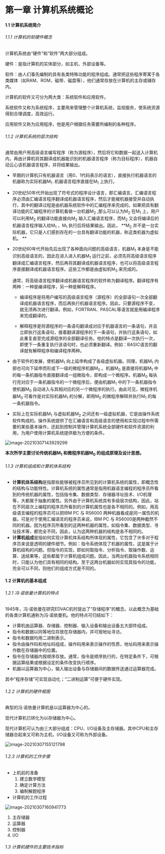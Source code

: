 #  第一章 计算机系统概论

#### 1.1 计算机系统简介

###### 1.1.1 计算机的软硬件概念

计算机系统由“硬件”和“软件”两大部分组成。

硬件：是指计算机的实体部分，如主机、外部设备等。

软件：由人们事先编制的具有各类特殊功能的程序组成。通常把这些程序寄寓于各类媒体（如RAM、ROM、磁带、磁盘等），他们通常存放在计算机的主存或辅存内。

计算机的软件又可分为两大类：系统软件和应用软件。

系统软件又称为系统程序，主要用来管理整个计算机系统，监视服务，使系统资源得到合理调度，高效运行。

应用软件又称为应用程序，他是用户根据任务需要所编制的各种程序。

###### 1.1.2 计算机系统的层次结构

通常由用户用高级语言编写程序（称为源程序），然后将它和数据一起送入计算机内，再由计算机将其翻译成机器能识别的机器语言程序（称为目标程序），机器自动云心该机器语言程序，并将结果输出。



- 早期的计算机只有机器语言（用0、1代码表示的语言），直接执行机器语言的机器称为实际机器M<sub>1</sub> .机器语言程序直接在M<sub>1</sub> 上执行。

- 20世纪50年代开始出现了符号式的程序设计语言，即汇编语言。汇编语言程序必须由汇编语言程序翻译成机器语言程序，然后才能被机器接受并自动执行，其中的翻译过程是由机器系统软件中的汇编程序来完成的。如果把具有翻译功能的汇编程序的计算机看做一台机器M<sub>2</sub> ,那么可以认为M<sub>2</sub> 在M<sub>1</sub> 上，用户可以利用M<sub>2</sub> 的翻译功能直接向M<sub>2</sub> 输入汇编语言程序，而M<sub>2</sub> 又会将编译后的机器语言程序输入给M<sub>1</sub> ，M<sub>1</sub> 执行后将结果输出。因此， **M<sub>2</sub> 并不是一台实际机器，它只是人们感到存在的一台具有翻译功能的机器，称这类机器为虚拟机。 ** 

- 20世纪60年代开始先后出现了各种面向问题的高级语言，机器M<sub>1</sub> 本身是不能识别高级语言的，因此在进入进入机器M<sub>1</sub> 运行之前，必须先将高级语言程序翻译成汇编语言程序，然后再将其翻译成机器语言程序，也可以将高级语言程序直接翻译成机器语言程序。这些工作都是由虚拟机M<sub>3</sub> 来完成的。

  通常，将高级语言程序翻译成机器语言程序的软件称为翻译程序。翻译程序有两种：一种是编译程序，另一种是解释程序。

  - 编译程序是将用户编写的高级语言程序（源程序）的全部语句一次全部翻译成机器语言程序，而后再执行机器语言程序。因此，只要源程序不变，就无须再次进行翻译。例如，FORTRAN、PASCAL等语言就是用编译程序来完成翻译的。

  - 解释程序是将源程序的一条语句翻译成对应于机器语言的一条语句，并且立即执行这条语句，接着翻译源程序的下一条语句，并执行这条语句，如此重复直至完成源程序的全部翻译任务。他的特点是翻译一次执行一次，即使下一条重复执行该语句时，也必须重新翻译。例如：BASIC语言的翻译就有解释程序和编译程序两种。

    

- 由于软件的发展，使机器M<sub>1</sub> 向上延申构成了各级虚拟机器。同理，机器M<sub>1</sub> 内部也可向下延申而形成下一级的微程序机器M<sub>0</sub> 。机器M<sub>0</sub> 是直接将机器M<sub>1</sub> 中的每一条机器指令直接翻译成一组微指令，即构成一个微程序。机器M<sub>0</sub> 每执行完对应于一条机器指令的一个微程序后，便由机器M<sub>1</sub> 中的下一条机器指令使机器M<sub>0</sub> 自动进入与其相对应的另一个微程序的执行。由此可见，微程序机器M<sub>0</sub> 可看作是对实际机器M<sub>1</sub> 的分解，即用M<sub>0</sub> 的微程序解释并执行M<sub>1</sub> 的每一条机器指令。
- 实际上在实际机器M<sub>1</sub> 与虚拟机器M<sub>2</sub> 之间还有一级虚拟机器，它是由操作系统软件构成的。操作系统提供了在汇编语言和高级语言的使用和实现过程中所需要的某些基本操作，还起到控制并管理计算机系统全部硬件和软件资源的利用，为用户使用计算机系统提供极为方便的条件。 

![image-20210307143929299](C:\Users\86178\AppData\Roaming\Typora\typora-user-images\image-20210307143929299.png)

**本次所学主要讨论传统机器M<sub>1</sub> 和微程序机器M<sub>0</sub> 的组成原理及设计思想。**



###### 1.1.3 计算机组成和计算机体系结构

- **计算机体系结构**是指那些能够被程序员所见到的计算机系统的属性，即概念性的结构与功能特性。计算机系统的属性通常是指用机器语言编程的程序员所看到的传统机器的属性，包括指令集、数据类型、存储器寻址技术、I/O机理等，大都属于抽象的属性。另外由于计算机系统具有多级层次结构，因此，站在不同层次上编程的程序员所看到的计算机属性也是各不相同的。例如，用高级语言编程的程序员可以把IBM PC 与 RS6000 两种机器看成是同一属性的机器。可是对于使用汇编语言的程序员来说，IBM PC 与 RS6000是两种截然不同的机器。因为程序员所看到的这两种机器的属性，如指令集、数据类型、寻址技术等，都完全不同，因此，认为这两种机器的结构是各不相同的。
- **计算机组成**是指如何实现计算机体系结构所体现的属性，它包含了许多对于程序员来说是透明的硬件细节。例如：指令系统体现了机器的属性，这是属于计算机结构的问题。但指令的实现，即如何取指令、分析指令、取操作数、运算、送结果等，这些都属于计算机组成问题。因此，当两台机器指令系统相同时，只能认为他们具有相同的结构。至于这两台机器如何实现其指令的功能，完全可以不同，则他们的组成方式是不同的。

#### 1.2 计算机的基本组成

###### 1.2.1 冯·诺依曼计算机的特点

1945年，冯·诺依曼在研究EDVAC机时提出了“存储程序”的概念。以此概念为基础的各类计算机通称为冯·诺依曼机。他的特点可归结如下：

- 计算机由运算器、存储器、控制器、输入设备和输出设备五大部件组成。
- 指令和数据以同等地位存放在存储器内，并可按地址寻访。
- 指令和数据均用二进制表示。
- 指令由操作码和地址码组成，操作码用来表示操作的性质，地址码用来表示操作数在存储器中的位置。
- 指令在存储器内按顺序存放。通常，指令是顺序执行的，在特定条件下，可根据运算结果或根据设定的条件改变执行顺序。
- 机器以运算器为中心，输入输出设备与存储器间的数据传送通过运算器完成。

其中“程序存储”可实现自动化；“二进制运算”可便于硬件实现。

###### 1.2.2 计算机的硬件框图

典型的冯·诺依曼计算机是以运算器为中心的。

现代计算机已转化为以存储器为中心。

现代计算机可认为由三大部分组成：CPU、I/O设备及主存储器。其中CPU和主存储器合起来又可称为主机，I/O设备又可称为外部设备。

![image-20210307155121798](C:\Users\86178\AppData\Roaming\Typora\typora-user-images\image-20210307155121798.png)

###### 1.2.3 计算机的工作步骤

- 上机前的准备
  1. 建立数学模型
  2. 确定计算方法
  3. 编制解题程序
- 计算机的工作过程

![image-20210307160941773](C:\Users\86178\AppData\Roaming\Typora\typora-user-images\image-20210307160941773.png)

1. 主存储器
2. 运算器
3. 控制器
4. I/O

###### 1.3 计算机硬件的主要技术指标

